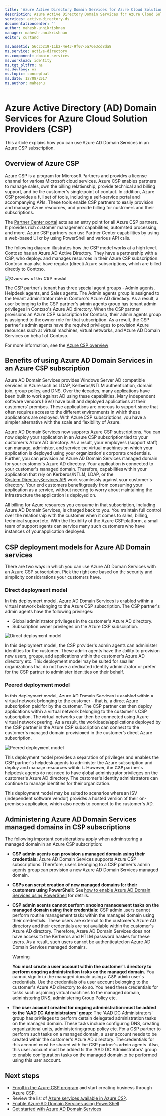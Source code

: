 ```yaml
---
title: 'Azure Active Directory Domain Services for Azure Cloud Solution Providers | Microsoft Docs'
description: Azure Active Directory Domain Services for Azure Cloud Solution Providers.
services: active-directory-ds
documentationcenter: ''
author: mahesh-unnikrishnan
manager: mahesh-unnikrishnan
editor: curtand

ms.assetid: 56ccb219-11b2-4e43-9f07-5a76e3cd8da8
ms.service: active-directory
ms.component: domain-services
ms.workload: identity
ms.tgt_pltfrm: na
ms.devlang: na
ms.topic: conceptual
ms.date: 12/08/2017
ms.author: maheshu
---
```


# Azure Active Directory (AD) Domain Services for Azure Cloud Solution Providers (CSP)
This article explains how you can use Azure AD Domain Services in an Azure CSP subscription.

## Overview of Azure CSP
Azure CSP is a program for Microsoft Partners and provides a license channel for various Microsoft cloud services. Azure CSP enables partners to manage sales, own the billing relationship, provide technical and billing support, and be the customer's single point of contact. In addition, Azure CSP provides a full set of tools, including a self-service portal and accompanying APIs. These tools enable CSP partners to easily provision and manage Azure resources, and provide billing for customers and their subscriptions.

The [Partner Center portal](https://docs.microsoft.com/azure/cloud-solution-provider/overview/partner-center-overview) acts as an entry point for all Azure CSP partners. It provides rich customer management capabilities, automated processing, and more. Azure CSP partners can use Partner Center capabilities by using a web-based UI or by using PowerShell and various API calls.

The following diagram illustrates how the CSP model works at a high level. Contoso has an Azure AD Active Directory. They have a partnership with a CSP, who deploys and manages resources in their Azure CSP subscription. Contoso may also have regular (direct) Azure subscriptions, which are billed directly to Contoso.

![Overview of the CSP model](./media/csp/csp_model_overview.png)

The CSP partner's tenant has three special agent groups - Admin agents, Helpdesk agents, and Sales agents. The Admin agents group is assigned to the tenant administrator role  in Contoso's Azure AD directory. As a result, a user belonging to the CSP partner's admin agents group has tenant admin privileges in Contoso's Azure AD directory. When the CSP partner provisions an Azure CSP subscription for Contoso, their admin agents group is assigned to the owner role for that subscription. As a result, the CSP partner's admin agents have the required privileges to provision Azure resources such as virtual machines, virtual networks, and Azure AD Domain Services on behalf of Contoso.

For more information, see the [Azure CSP overview](https://docs.microsoft.com/azure/cloud-solution-provider/overview/azure-csp-overview)

## Benefits of using Azure AD Domain Services in an Azure CSP subscription
Azure AD Domain Services provides Windows Server AD compatible services in Azure such as LDAP, Kerberos/NTLM authentication, domain join, group policy, and DNS. Over the decades, many applications have been built to work against AD using these capabilities. Many independent software vendors (ISVs) have built and deployed applications at their customers' premises. These applications are onerous to support since that often requires access to the different environments in which these applications are deployed. With Azure CSP subscriptions, you have a simpler alternative with the scale and flexibility of Azure.

Azure AD Domain Services now supports Azure CSP subscriptions. You can now deploy your application in an Azure CSP subscription tied to your customer's Azure AD directory. As a result, your employees (support staff) can manage, administer, and service the virtual machines on which your application is deployed using your organization's corporate credentials. Further, you can provision an Azure AD Domain Services managed domain for your customer's Azure AD directory. Your application is connected to your customer's managed domain. Therefore, capabilities within your application that rely on Kerberos/NTLM, LDAP, or the [System.DirectoryServices API](https://msdn.microsoft.com/library/system.directoryservices) work seamlessly against your customer's directory. Your end customers benefit greatly from consuming your application as a service, without needing to worry about maintaining the infrastructure the application is deployed on.

All billing for Azure resources you consume in that subscription, including Azure AD Domain Services, is charged back to you. You maintain full control over the relationship with the customer when it comes to sales, billing, technical support etc. With the flexibility of the Azure CSP platform, a small team of support agents can service many such customers who have instances of your application deployed.


## CSP deployment models for Azure AD Domain services
There are two ways in which you can use Azure AD Domain Services with an Azure CSP subscription. Pick the right one based on the security and simplicity considerations your customers have.

### Direct deployment model
In this deployment model, Azure AD Domain Services is enabled within a virtual network belonging to the Azure CSP subscription. The CSP partner's admin agents have the following privileges:
* Global administrator privileges in the customer's Azure AD directory.
* Subscription owner privileges on the Azure CSP subscription.

![Direct deployment model](./media/csp/csp_direct_deployment_model.png)

In this deployment model, the CSP provider's admin agents can administer identities for the customer. These admin agents have the ability to provision new users, groups, add applications within the customer's Azure AD directory etc. This deployment model may be suited for smaller organizations that do not have a dedicated identity administrator or prefer for the CSP partner to administer identities on their behalf.


### Peered deployment model
In this deployment model, Azure AD Domain Services is enabled within a virtual network belonging to the customer - that is, a direct Azure subscription paid for by the customer. The CSP partner can then deploy applications within a virtual network belonging to the customer's CSP subscription. The virtual networks can then be connected using Azure virtual network peering. As a result, the workloads/applications deployed by the CSP partner in the Azure CSP subscription can connect to the customer's managed domain provisioned in the customer's direct Azure subscription.

![Peered deployment model](./media/csp/csp_peered_deployment_model.png)

This deployment model provides a separation of privileges and enables the CSP partner's helpdesk agents to administer the Azure subscription and deploy and manage resources within it. However, the CSP partner's helpdesk agents do not need to have global administrator privileges on the customer's Azure AD directory. The customer's identity administrators can continue to manage identities for their organization.

This deployment model may be suited to scenarios where an ISV (independent software vendor) provides a hosted version of their on-premises application, which also needs to connect to the customer's AD.


## Administering Azure AD Domain Services managed domains in CSP subscriptions
The following important considerations apply when administering a managed domain in an Azure CSP subscription:

* **CSP admin agents can provision a managed domain using their credentials:** Azure AD Domain Services supports Azure CSP subscriptions. Therefore, users belonging to a CSP partner's admin agents group can provision a new Azure AD Domain Services managed domain.

* **CSPs can script creation of new managed domains for their customers using PowerShell:** See [how to enable Azure AD Domain Services using PowerShell](active-directory-ds-enable-using-powershell.md) for details.

* **CSP admin agents cannot perform ongoing management tasks on the managed domain using their credentials:** CSP admin users cannot perform routine management tasks within the managed domain using their credentials. These users are external to the customer's Azure AD directory and their credentials are not available within the customer's Azure AD directory. Therefore, Azure AD Domain Services does not have access to the Kerberos and NTLM password hashes for these users. As a result, such users cannot be authenticated on Azure AD Domain Services managed domains.

  > [!WARNING]
  > **You must create a user account within the customer's directory to perform ongoing administration tasks on the managed domain.**
  > You cannot sign in to the managed domain using a CSP admin user's credentials. Use the credentials of a user account belonging to the customer's Azure AD directory to do so. You need these credentials for tasks such as joining virtual machines to the managed domain, administering DNS, administering Group Policy etc.
  >

* **The user account created for ongoing administration must be added to the 'AAD DC Administrators' group:** The 'AAD DC Administrators' group has privileges to perform certain delegated administration tasks on the managed domain. These tasks include configuring DNS, creating organizational units, administering group policy etc. For a CSP partner to perform such tasks on a managed domain, a user account needs to be created within the customer's Azure AD directory. The credentials for this account must be shared with the CSP partner's admin agents. Also, this user account must be added to the 'AAD DC Administrators' group to enable configuration tasks on the managed domain to be performed using this user account.


## Next steps
* [Enroll in the Azure CSP program](https://docs.microsoft.com/partner-center/enrolling-in-the-csp-program) and start creating business through Azure CSP.
* Review the list of [Azure services available in Azure CSP](https://docs.microsoft.com/azure/cloud-solution-provider/overview/azure-csp-available-services).
* [Enable Azure AD Domain Services using PowerShell](active-directory-ds-enable-using-powershell.md)
* [Get started with Azure AD Domain Services](active-directory-ds-getting-started.md)
